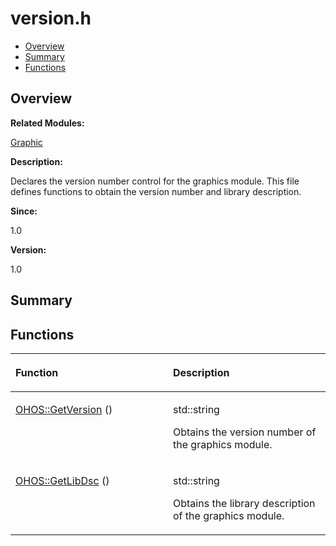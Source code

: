 # version.h<a name="ZH-CN_TOPIC_0000001055108029"></a>

-   [Overview](#section1969469645165630)
-   [Summary](#section458921388165630)
-   [Functions](#func-members)

## **Overview**<a name="section1969469645165630"></a>

**Related Modules:**

[Graphic](Graphic.md)

**Description:**

Declares the version number control for the graphics module. This file defines functions to obtain the version number and library description. 

**Since:**

1.0

**Version:**

1.0

## **Summary**<a name="section458921388165630"></a>

## Functions<a name="func-members"></a>

<a name="table915594800165630"></a>
<table><thead align="left"><tr id="row108824925165630"><th class="cellrowborder" valign="top" width="50%" id="mcps1.1.3.1.1"><p id="p948998375165630"><a name="p948998375165630"></a><a name="p948998375165630"></a>Function</p>
</th>
<th class="cellrowborder" valign="top" width="50%" id="mcps1.1.3.1.2"><p id="p362685268165630"><a name="p362685268165630"></a><a name="p362685268165630"></a>Description</p>
</th>
</tr>
</thead>
<tbody><tr id="row1777260251165630"><td class="cellrowborder" valign="top" width="50%" headers="mcps1.1.3.1.1 "><p id="p139187190165630"><a name="p139187190165630"></a><a name="p139187190165630"></a><a href="Graphic.md#ga45704f59419f34aa75868387bf74b160">OHOS::GetVersion</a> ()</p>
</td>
<td class="cellrowborder" valign="top" width="50%" headers="mcps1.1.3.1.2 "><p id="p1263643142165630"><a name="p1263643142165630"></a><a name="p1263643142165630"></a>std::string </p>
<p id="p364420617165630"><a name="p364420617165630"></a><a name="p364420617165630"></a>Obtains the version number of the graphics module. </p>
</td>
</tr>
<tr id="row1971650179165630"><td class="cellrowborder" valign="top" width="50%" headers="mcps1.1.3.1.1 "><p id="p1050084940165630"><a name="p1050084940165630"></a><a name="p1050084940165630"></a><a href="Graphic.md#ga29d7531162c23d230c617280c5c4acf2">OHOS::GetLibDsc</a> ()</p>
</td>
<td class="cellrowborder" valign="top" width="50%" headers="mcps1.1.3.1.2 "><p id="p1938069802165630"><a name="p1938069802165630"></a><a name="p1938069802165630"></a>std::string </p>
<p id="p496482566165630"><a name="p496482566165630"></a><a name="p496482566165630"></a>Obtains the library description of the graphics module. </p>
</td>
</tr>
</tbody>
</table>

